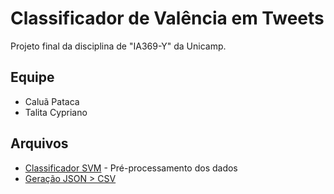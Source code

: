 # Classificador de Valência em Tweets

Projeto final da disciplina de "IA369-Y" da Unicamp.

## Equipe

* Caluã Pataca
* Talita Cypriano

## Arquivos

* [Classificador SVM](https://github.com/tpcyprianos/sentiment-analysis-tweets/blob/master/classificador.ipynb) - Pré-processamento dos dados
* [Geração JSON > CSV](https://github.com/tpcyprianos/sentiment-analysis-tweets/blob/master/generateCSV.ipynb)


